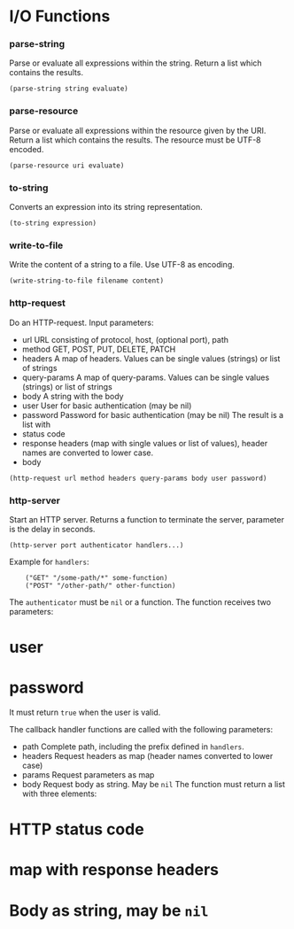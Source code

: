 # I/O Functions

### parse-string
Parse or evaluate all expressions within the string. Return a list which contains the results.
```
(parse-string string evaluate)
```

### parse-resource
Parse or evaluate all expressions within the resource given by the URI. Return a list which contains the results.
The resource must be UTF-8 encoded. 
```
(parse-resource uri evaluate)
```

### to-string
Converts an expression into its string representation.
```
(to-string expression)
```

### write-to-file
Write the content of a string to a file. Use UTF-8 as encoding.
```
(write-string-to-file filename content)
```

### http-request
Do an HTTP-request. Input parameters:
* url URL consisting of protocol, host, (optional port), path
* method GET, POST, PUT, DELETE, PATCH
* headers A map of headers. Values can be single values (strings) or list of strings
* query-params A map of query-params. Values can be single values (strings) or list of strings
* body A string with the body
* user User for basic authentication (may be nil)
* password Password for basic authentication (may be nil)
The result is a list with
* status code
* response headers (map with single values or list of values), header names are converted to lower case.
* body
```
(http-request url method headers query-params body user password)
```

### http-server
Start an HTTP server. Returns a function to terminate the server, parameter is the delay in seconds.
```
(http-server port authenticator handlers...)
```
Example for `handlers`:
```
	("GET" "/some-path/*" some-function)
	("POST" "/other-path/" other-function)
```
The `authenticator` must be `nil` or a function. The function receives two parameters:
# user
# password
It must return `true` when the user is valid.

The callback handler functions are called with the following parameters:
* path Complete path, including the prefix defined in `handlers`.
* headers Request headers as map (header names converted to lower case)
* params Request parameters as map
* body Request body as string. May be `nil`
The function must return a list with three elements:
# HTTP status code
# map with response headers
# Body as string, may be `nil`
